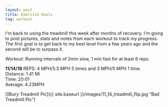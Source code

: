 ```yaml
---
layout: post
title: Exercise Goals
tag: workout
---
```



I'm back to using the treadmill this week after months of recovery. I'm going to post pictures, stats and notes from each workout to
track my progress. The first goal is to get back to my best level from a few years ago and the second will be to surpass it.  

Workout: Running intervals of 2min slow, 1 min fast for at least 6 reps.  

**11/14/18**
REPS:     4 MPH/5.5 MPH 5 times and 3 MPH/5 MPH 1 time.  
Distance: 1.41 Mi  
Time:     20:01  
Average:  4.23MPH  


![Blury Treadmill Pic]({{ site.baseurl }}/images/11_14_treadmill_flip.jpg "Bad Treadmill Pic")
